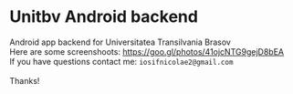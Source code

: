 # Unitbv Android backend
Android app backend for Universitatea Transilvania Brasov
<br/>
Here are some screenshoots: https://goo.gl/photos/41ojcNTG9gejD8bEA
<br/>
If you have questions contact me:  `iosifnicolae2@gmail.com`
<br/><br/>
Thanks!
